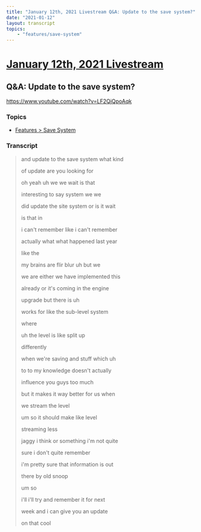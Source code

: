 ```yaml
---
title: "January 12th, 2021 Livestream Q&A: Update to the save system?"
date: "2021-01-12"
layout: transcript
topics:
    - "features/save-system"
---
```

# [January 12th, 2021 Livestream](../2021-01-12.md)
## Q&A: Update to the save system?
https://www.youtube.com/watch?v=LF2QjQpoAqk

### Topics
* [Features > Save System](../topics/features/save-system.md)

### Transcript

> and update to the save system what kind
>
> of update are you looking for
>
> oh yeah uh we we wait is that
>
> interesting to say system we we
>
> did update the site system or is it wait
>
> is that in
>
> i can't remember like i can't remember
>
> actually what what happened last year
>
> like the
>
> my brains are flir blur uh but we
>
> we are either we have implemented this
>
> already or it's coming in the engine
>
> upgrade but there is uh
>
> works for like the sub-level system
>
> where
>
> uh the level is like split up
>
> differently
>
> when we're saving and stuff which uh
>
> to to my knowledge doesn't actually
>
> influence you guys too much
>
> but it makes it way better for us when
>
> we stream the level
>
> um so it should make like level
>
> streaming less
>
> jaggy i think or something i'm not quite
>
> sure i don't quite remember
>
> i'm pretty sure that information is out
>
> there by old snoop
>
> um so
>
> i'll i'll try and remember it for next
>
> week and i can give you an update
>
> on that cool

